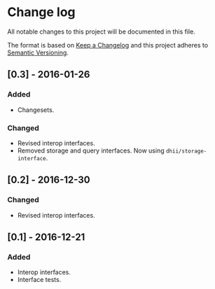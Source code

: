 # Change log
All notable changes to this project will be documented in this file.

The format is based on [Keep a Changelog](http://keepachangelog.com/)
and this project adheres to [Semantic Versioning](http://semver.org/).

## [0.3] - 2016-01-26

### Added
- Changesets.

### Changed
- Revised interop interfaces.
- Removed storage and query interfaces. Now using `dhii/storage-interface`.

## [0.2] - 2016-12-30

### Changed
- Revised interop interfaces.

## [0.1] - 2016-12-21

### Added
- Interop interfaces.
- Interface tests.
